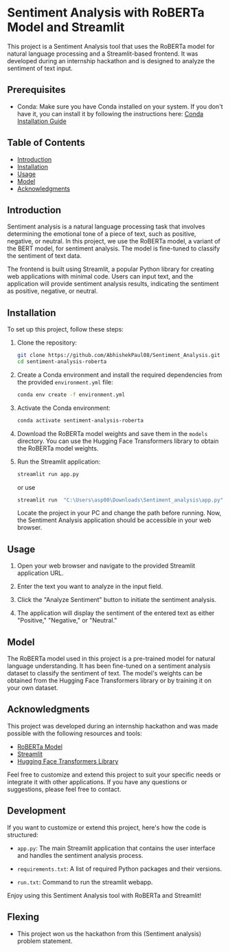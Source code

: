 # Sentiment Analysis with RoBERTa Model and Streamlit



This project is a Sentiment Analysis tool that uses the RoBERTa model for natural language processing and a Streamlit-based frontend. It was developed during an internship hackathon and is designed to analyze the sentiment of text input.

## Prerequisites

- Conda: Make sure you have Conda installed on your system. If you don't have it, you can install it by following the instructions here: [Conda Installation Guide](https://docs.conda.io/projects/conda/en/latest/user-guide/install/index.html)

## Table of Contents
- [Introduction](#introduction)
- [Installation](#installation)
- [Usage](#usage)
- [Model](#model)
- [Acknowledgments](#acknowledgments)

## Introduction
Sentiment analysis is a natural language processing task that involves determining the emotional tone of a piece of text, such as positive, negative, or neutral. In this project, we use the RoBERTa model, a variant of the BERT model, for sentiment analysis. The model is fine-tuned to classify the sentiment of text data.

The frontend is built using Streamlit, a popular Python library for creating web applications with minimal code. Users can input text, and the application will provide sentiment analysis results, indicating the sentiment as positive, negative, or neutral.

## Installation
To set up this project, follow these steps:

1. Clone the repository:
   ```bash
   git clone https://github.com/AbhishekPaul08/Sentiment_Analysis.git
   cd sentiment-analysis-roberta
   ```

2. Create a Conda environment and install the required dependencies from the provided `environment.yml` file:
   ```bash
   conda env create -f environment.yml
   ```

3. Activate the Conda environment:
   ```bash
   conda activate sentiment-analysis-roberta
   ```

4. Download the RoBERTa model weights and save them in the `models` directory. You can use the Hugging Face Transformers library to obtain the RoBERTa model weights.

5. Run the Streamlit application:
   ```bash
   streamlit run app.py
   ```
   or use 
   ```bash
   streamlit run  "C:\Users\asp00\Downloads\Sentiment_analysis\app.py"
   ```
    Locate the project in your PC and change the path before running.
Now, the Sentiment Analysis application should be accessible in your web browser.

## Usage
1. Open your web browser and navigate to the provided Streamlit application URL.

2. Enter the text you want to analyze in the input field.

3. Click the "Analyze Sentiment" button to initiate the sentiment analysis.

4. The application will display the sentiment of the entered text as either "Positive," "Negative," or "Neutral."

## Model
The RoBERTa model used in this project is a pre-trained model for natural language understanding. It has been fine-tuned on a sentiment analysis dataset to classify the sentiment of text. The model's weights can be obtained from the Hugging Face Transformers library or by training it on your own dataset.

## Acknowledgments
This project was developed during an internship hackathon and was made possible with the following resources and tools:

- [RoBERTa Model](https://huggingface.co/transformers/model_doc/roberta.html)
- [Streamlit](https://www.streamlit.io/)
- [Hugging Face Transformers Library](https://huggingface.co/transformers/)

Feel free to customize and extend this project to suit your specific needs or integrate it with other applications. If you have any questions or suggestions, please feel free to contact.

## Development

If you want to customize or extend this project, here's how the code is structured:

- `app.py`: The main Streamlit application that contains the user interface and handles the sentiment analysis process.

- `requirements.txt`: A list of required Python packages and their versions.

- `run.txt`: Command to run the streamlit webapp.

Enjoy using this Sentiment Analysis tool with RoBERTa and Streamlit!

## Flexing
- This project won us the hackathon from this (Sentiment analysis) problem statement.
